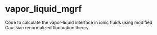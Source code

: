 # vapor_liquid_mgrf
Code to calculate the vapor-liquid interface in ionic fluids using modified Gaussian renormalized fluctuation theory
